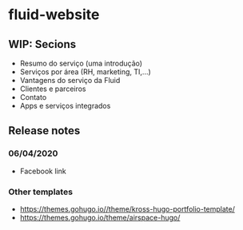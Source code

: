 # fluid-website

## WIP: Secions

- Resumo do serviço (uma introdução)
- Serviços por área (RH, marketing, TI,...)
- Vantagens do serviço da Fluid
- Clientes e parceiros
- Contato
- Apps e serviços integrados
## Release notes

### 06/04/2020

- Facebook link


### Other templates

- https://themes.gohugo.io//theme/kross-hugo-portfolio-template/
- https://themes.gohugo.io/theme/airspace-hugo/
